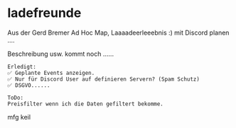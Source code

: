 # ladefreunde
Aus der Gerd Bremer Ad Hoc Map, Laaaadeerleeebnis :)  mit Discord planen .... 

Beschreibung usw. kommt noch ......


    Erledigt:
    ✅ Geplante Events anzeigen.
    ✅ Nur für Discord User auf definieren Servern? (Spam Schutz)
    ✅ DSGVO...... 

    ToDo:
    Preisfilter wenn ich die Daten gefiltert bekomme.
    

mfg
keil
